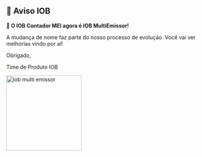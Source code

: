 ## 📢 Aviso IOB

**🚀 O IOB Contador MEI agora é IOB MultiEmissor!**

A mudança de nome faz parte do nosso processo de evolução. Você vai ver melhorias vindo por aí!

Obrigado,

Time de Produto IOB

<img src="https://raw.githubusercontent.com/fmartins-andre/iob-notifications/refs/heads/main/logo-iob-alt.svg" alt="iob multi emissor" width="200">
